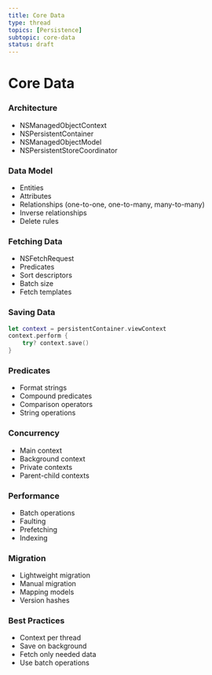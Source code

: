 ```yaml
---
title: Core Data
type: thread
topics: [Persistence]
subtopic: core-data
status: draft
---
```


# Core Data


### Architecture
- NSManagedObjectContext
- NSPersistentContainer
- NSManagedObjectModel
- NSPersistentStoreCoordinator

### Data Model
- Entities
- Attributes
- Relationships (one-to-one, one-to-many, many-to-many)
- Inverse relationships
- Delete rules

### Fetching Data
- NSFetchRequest
- Predicates
- Sort descriptors
- Batch size
- Fetch templates

### Saving Data
```swift
let context = persistentContainer.viewContext
context.perform {
    try? context.save()
}
```

### Predicates
- Format strings
- Compound predicates
- Comparison operators
- String operations

### Concurrency
- Main context
- Background context
- Private contexts
- Parent-child contexts

### Performance
- Batch operations
- Faulting
- Prefetching
- Indexing

### Migration
- Lightweight migration
- Manual migration
- Mapping models
- Version hashes

### Best Practices
- Context per thread
- Save on background
- Fetch only needed data
- Use batch operations


